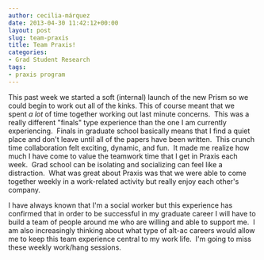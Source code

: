 ```yaml
---
author: cecilia-márquez
date: 2013-04-30 11:42:12+00:00
layout: post
slug: team-praxis
title: Team Praxis!
categories:
- Grad Student Research
tags:
- praxis program
---
```


This past week we started a soft (internal) launch of the new Prism so we could begin to work out all of the kinks. This of course meant that we spent _a lot_ of time together working out last minute concerns.  This was a really different "finals" type experience than the one I am currently experiencing.  Finals in graduate school basically means that I find a quiet place and don't leave until all of the papers have been written.  This crunch time collaboration felt exciting, dynamic, and fun.  It made me realize how much I have come to value the teamwork time that I get in Praxis each week.  Grad school can be isolating and socializing can feel like a distraction.  What was great about Praxis was that we were able to come together weekly in a work-related activity but really enjoy each other's company.

I have always known that I'm a social worker but this experience has confirmed that in order to be successful in my graduate career I will have to build a team of people around me who are willing and able to support me.  I am also increasingly thinking about what type of alt-ac careers would allow me to keep this team experience central to my work life.  I'm going to miss these weekly work/hang sessions.
